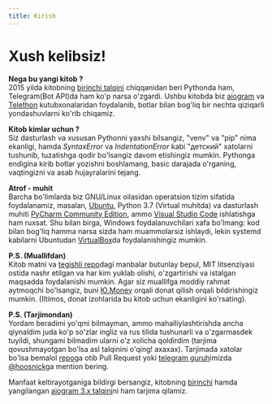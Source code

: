 ```yaml
---
title: Kirish
---
```


# **Xush kelibsiz!**  
**Nega bu yangi kitob ?**  
2015 yilda kitobning [birinchi talqini](https://mastergroosha.github.io/telegram-tutorial/) chiqqanidan beri Pythonda ham, Telegram(Bot API)da ham ko'p narsa o'zgardi. Ushbu kitobda biz [aiogram](https://github.com/aiogram/aiogram) va [Telethon](https://github.com/LonamiWebs/Telethon) kutubxonalaridan foydalanib, botlar bilan bog'liq bir nechta qiziqarli yondashuvlarni ko'rib chiqamiz.

**Kitob kimlar uchun ?**  
Siz dasturlash va xususan Pythonni yaxshi bilsangiz, "venv" va "pip" nima ekanligi, hamda _SyntaxError_ va _IndentationError_ kabi "детский" xatolarni tushunib, tuzatishga qodir bo'lsangiz davom etishingiz mumkin. Pythonga endigina kirib botlar yozishni boshlamang, basic darajada o'rganing, vaqtingizni va asab hujayralarini tejang.

**Atrof - muhit**  
Barcha bo'limlarda biz GNU/Linux oilasidan operatsion tizim sifatida foydalanamiz,
masalan, [Ubuntu](https://ubuntu.com/), Python 3.7 (Virtual muhitda) va dasturlash muhiti
[PyCharm Community Edition](https://www.jetbrains.com/en-us/pycharm/download/), ammo [Visual Studio Code](https://code.visualstudio.com/) ishlatishga ham ruxsat.
Shu bilan birga, Windows foydalanuvchilari xafa bo'lmang: kod bilan bog'liq hamma narsa sizda ham muammolarsiz ishlaydi, lekin systemd kabilarni Ubuntudan [VirtualBox](https://www.virtualbox.org)da foydalanishingiz mumkin.

**P.S. (Muallifdan)**  
Kitob matni va [tegishli repo](https://github.com/metabrozzpy/aiogram-2-guide-uz)dagi manbalar 
butunlay bepul, MIT litsenziyasi ostida nashr etilgan va har kim yuklab olishi, o'zgartirishi va istalgan maqsadda foydalanishi mumkin.
Agar siz muallifga moddiy rahmat aytmoqchi bo'lsangiz, buni [Ю.Money](https://yoomoney.ru/to/41001515922197) orqali donat qilish orqali bildirishingiz mumkin.
(Iltimos, donat izohlarida bu kitob uchun ekanligini ko'rsating).

**P.S. (Tarjimondan)**  
Yordam beradimi yo'qmi bilmayman, ammo mahalliylashtirishda ancha qiynaldim juda ko'p so'zlar ingliz va rus tilida tushunarli va o'zgarmasdek tuyildi, shungami bilmadim ularni o'z xolicha qoldirdim (tarjima qovushmayotgan bo'lsa asl talqinini o'qing! axaxax).
Tarjimada xatolar bo'lsa bemalol [repo](https://github.com/metabrozzpy/aiogram-2-guide-uz)ga otib Pull Request yoki [telegram guruh](https://t.me/+Sypp49PZ8Fma1tlW)imizda [@hoosnick](https://t.me/hoosnick)ga mention bering.  

Manfaat keltirayotganiga bildirgi bersangiz, kitobning [birinchi](https://mastergroosha.github.io/telegram-tutorial/) hamda yangilangan [aiogram 3.x talqini](https://mastergroosha.github.io/aiogram-3-guide/)ni ham tarjima qilamiz.
